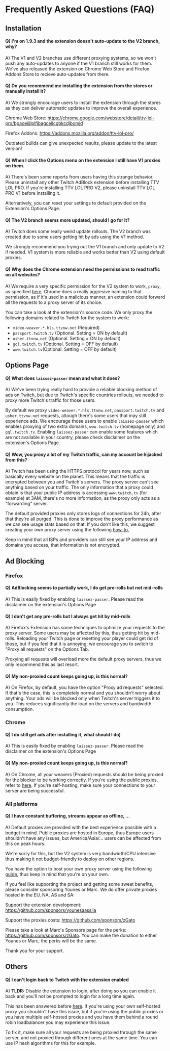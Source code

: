 # Frequently Asked Questions (FAQ)

## Installation

#### Q) I'm on 1.9.3 and the extension doesn't auto-update to the V2 branch, why?

A) The V1 and V2 branches use different proxying systems, so we won't push any auto-updates to anyone if the V1 branch still works for them. We've also released the extension on Chrome Web Store and Firefox Addons Store to recieve auto-updates from there.

#### Q) Do you recommend me installing the extension from the stores or manually install it?

A) We strongly encourage users to install the extension through the stores as they can deliver automatic updates to improve the overall experience.

Chrome Web Store: https://chrome.google.com/webstore/detail/ttv-lol-pro/bpaoeijjlplfjbagceilcgbkcdjbomjd

Firefox Addons: https://addons.mozilla.org/addon/ttv-lol-pro/

Outdated builds can give unexpected results, please update to the latest version!

#### Q) When I click the Options menu on the extension I still have V1 proxies on them.

A) There's been some reports from users having this strange behavior. Please uninstall any other Twitch AdBlock extension before installing TTV LOL PRO. If you're installing TTV LOL PRO V2, please uninstall TTV LOL PRO V1 before installing it.

Alternatively, you can reset your settings to default provided on the Extension's Options Page.

#### Q) The V2 branch seems more updated, should I go for it?

A) Twitch does some really weird update rollouts. The V2 branch was created due to some users getting hit by ads using the V1 method.

We strongly recommend you trying out the V1 branch and only update to V2 if needed. V1 system is more reliable and works better than V2 using default proxies.

#### Q) Why does the Chrome extension need the permissions to read traffic on all websites?

A) We require a very specific permission for the V2 system to work, `proxy`, as specified [here](src/manifest.chromium.json). Chrome does a really aggresive naming to that permission, as if it's used in a malicious manner, an extension could forward all the requests to a proxy server of its choice.

You can take a look at the extension's source code. We only proxy the following domains related to Twitch for the system to work:

- `video-weaver.*.hls.ttvnw.net` (Required)
- `passport.twitch.tv` (Optional. Setting = ON by default)
- `usher.ttvnw.net` (Optional. Setting = ON by default)
- `gql.twitch.tv` (Optional. Setting = OFF by default)
- `www.twitch.tv`(Optional. Setting = OFF by default)

## Options Page

#### Q) What does `laissez-passer` mean and what it does?

A) We've been trying really hard to provide a reliable blocking method of ads on Twitch, but due to Twitch's specific countries rollouts, we needed to proxy more Twitch's traffic for those users.

By default we proxy `video-weaver.*.hls.ttvnw.net`, `passport.twitch.tv` and `usher.ttvnw.net` requests, altough there's some users that may still experience ads. We encourage those users to enable `laissez-passer` which enables proxying of two extra domains, `www.twitch.tv` (homepage only) and `gql.twitch.tv`. Enabling `laissez-passer` can enable some features which are not available in your country, please check disclaimer on the extension's Options Page.

#### Q) Wow, you proxy a lot of my Twitch traffic, can my account be hijacked from this?

A) Twitch has been using the HTTPS protocol for years now, such as basically every website on the planet. This means that the traffic is encrypted between you and Twitch's servers. The proxy server can't see anything based on your traffic. The only information that a proxy could obtain is that your public IP address is accessing `www.twitch.tv` (for example) at 3AM, there's no more information, as the proxy only acts as a "forwarding" server.

The default provided proxies only stores logs of connections for 24h, after that they're all purged. This is done to improve the proxy performance as we can see usage stats based on that. If you don't like this, we suggest creating your own proxy server using the following [how-to](https://github.com/younesaassila/ttv-lol-pro/discussions/151),

Keep in mind that all ISPs and providers can still see your IP address and domains you access, that information is not encrypted.

## Ad Blocking

### Firefox

#### Q) AdBlocking seems to partially work, I do get pre-rolls but not mid-rolls

A) This is easily fixed by enabling `laissez-passer`. Please read the disclaimer on the extension's Options Page

#### Q) I don't get any pre-rolls but I always get hit by mid-rolls

A) Firefox's Extension has some techniques to optimize your requests to the proxy server. Some users may be affected by this, thus getting hit by mid-rolls. Reloading your Twitch page or resetting your player could get rid of those, but if you feel that it is annoying, we encourage you to switch to "Proxy all requests" on the Options Tab.

Proxying all requests will overload more the default proxy servers, thus we only recommend this as last resort.

#### Q) My non-proxied count keeps going up, is this normal?

A) On Firefox, by default, you have the option "Proxy ad requests" selected. If that's the case, this is completely normal and you shouldn't worry about anything. Your ads will be blocked only when Twitch's server triggers it to you. This reduces significantly the load on the servers and bandwidth consumption.

### Chrome

#### Q) I do still get ads after installing it, what should I do)

A) This is easily fixed by enabling `laissez-passer`. Please read the disclaimer on the extension's Options Page

#### Q) My non-proxied count keeps going up, is this normal?

A) On Chrome, all your weavers (Proxied) requests should be being proxied for the blocker to be working correctly. If you're using the public proxies, refer to [here](#q-i-have-constant-buffering-streams-appear-as-offline-). If you're self-hosting, make sure your connections to your server are being successful.

### All platforms

#### Q) I have constant buffering, streams appear as offline, ...

A) Default proxies are provided with the best experience possible with a budget in mind. Public proxies are hosted in Europe, thus Europe users shouldn't have any issues, but America/Asia/... users can be affected from this on peak hours.

We're sorry for this, but the V2 system is very bandwidth/CPU intensive thus making it not budget-friendly to deploy on other regions.

You have the option to host your own proxy server using the following [guide](https://github.com/younesaassila/ttv-lol-pro/discussions/151), thus keep in mind that you're on your own.

If you feel like supporting the project and getting some sweet benefits, please consider sponsoring Younes or Marc. We do offer private proxies hosted in the EU, NA, AS and SA:

Support the extension development: https://github.com/sponsors/younesaassila

Support the proxies costs: https://github.com/sponsors/zGato

Please take a look at Marc's Sponsors page for the perks: https://github.com/sponsors/zGato. You can make the donation to either Younes or Marc, the perks will be the same.

Thank you for your support.

## Others

#### Q) I can't login back to Twitch with the extension enabled

A) **TLDR:** Disable the extension to login, after doing so you can enable it back and you'll not be prompted to login for a long time again.

This has been answered before [here](https://github.com/younesaassila/ttv-lol-pro/issues/198). If you're using your own self-hosted proxy you shouldn't have this issue, but if you're using the public proxies or you have multiple self-hosted proxies and you have them behind a round robin loadbalancer you may experience this issue.

To fix it, make sure all your requests are being proxied through the same server, and not proxied through different ones at the same time. You can use IP hash algorithms for this for example.
